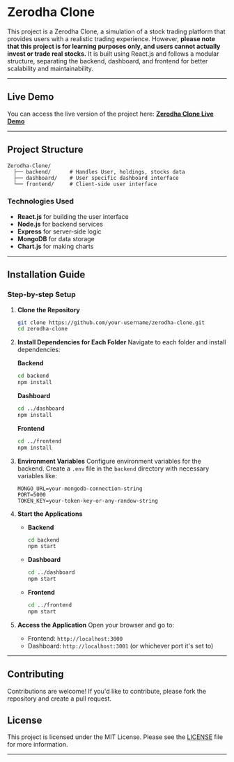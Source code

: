 # Zerodha Clone

This project is a Zerodha Clone, a simulation of a stock trading platform that provides users with a realistic trading experience. However, **please note that this project is for learning purposes only, and users cannot actually invest or trade real stocks.** It is built using React.js and follows a modular structure, separating the backend, dashboard, and frontend for better scalability and maintainability.

---

## Live Demo
You can access the live version of the project here: [**Zerodha Clone Live Demo**](https://zerodha-clone-front.onrender.com/)

---

## Project Structure
```
Zerodha-Clone/
  ├── backend/      # Handles User, holdings, stocks data
  ├── dashboard/    # User specific dashboard interface
  └── frontend/     # Client-side user interface
```
### Technologies Used
- **React.js** for building the user interface
- **Node.js** for backend services
- **Express** for server-side logic
- **MongoDB** for data storage
- **Chart.js** for making charts

---

## Installation Guide

### Step-by-step Setup

1. **Clone the Repository**
   ```sh
   git clone https://github.com/your-username/zerodha-clone.git
   cd zerodha-clone
   ```

2. **Install Dependencies for Each Folder**
   Navigate to each folder and install dependencies:
   
   **Backend**
   ```sh
   cd backend
   npm install
   ```
   
   **Dashboard**
   ```sh
   cd ../dashboard
   npm install
   ```
   
   **Frontend**
   ```sh
   cd ../frontend
   npm install
   ```

3. **Environment Variables**
   Configure environment variables for the backend. Create a `.env` file in the `backend` directory with necessary variables like:
   ```env
   MONGO_URL=your-mongodb-connection-string
   PORT=5000
   TOKEN_KEY=your-token-key-or-any-randow-string
   ```

4. **Start the Applications**
   - **Backend**
     ```sh
     cd backend
     npm start
     ```
   - **Dashboard**
     ```sh
     cd ../dashboard
     npm start
     ```
   - **Frontend**
     ```sh
     cd ../frontend
     npm start
     ```

5. **Access the Application**
   Open your browser and go to:
   - Frontend: `http://localhost:3000`
   - Dashboard: `http://localhost:3001` (or whichever port it's set to)
   
---

## Contributing
Contributions are welcome! If you'd like to contribute, please fork the repository and create a pull request.

## License
This project is licensed under the MIT License. Please see the [LICENSE](LICENSE) file for more information.

---

